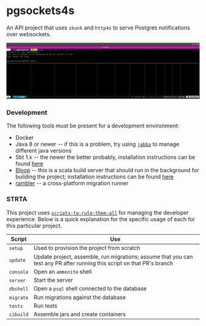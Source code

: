 # pgsockets4s

An API project that uses `skunk` and `http4s` to serve Postgres notifications over websockets.

![](./assets/notify.gif)

### Development

The following tools must be present for a development environment:

- Docker
- Java 8 or newer -- if this is a problem, try using [`jabba`](https://github.com/shyiko/jabba#jabba--) to manage different java versions
- Sbt 1.x -- the newer the better probably, installation instructions can be found [here](https://www.scala-sbt.org/download.html)
- [Bloop](https://scalacenter.github.io/bloop/) -- this is a scala build server that should run in the background for building the project; installation instructions can be found [here](https://scalacenter.github.io/bloop/setup)
- [rambler](https://github.com/elwinar/rambler) -- a cross-platform migration runner

### STRTA

This project uses [`scripts-to-rule-them-all`](https://github.blog/2015-06-30-scripts-to-rule-them-all/) for managing the developer experience. Below is a quick explanation for the specific usage of each for this particular project.

| Script    | Use                                                                                                                     |
| --------- | ----------------------------------------------------------------------------------------------------------------------- |
| `setup`   | Used to provision the project from scratch                                                                              |
| `update`  | Update project, assemble, run migrations; assume that you can test any PR after running this script on that PR's branch |
| `console` | Open an `ammonite` shell                                                                                                |
| `server`  | Start the server                                                                                                        |
| `dbshell` | Open a `psql` shell connected to the database                                                                           |
| `migrate` | Run migrations against the database                                                                                     |
| `tests`   | Run tests                                                                                                               |
| `cibuild` | Assemble jars and create containers                                                                                     |
